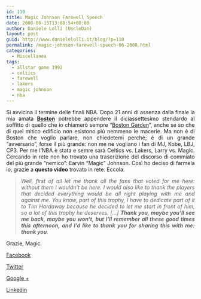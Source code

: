 ```yaml
---
id: 110
title: Magic Johnson Farewell Speech
date: 2008-06-15T13:08:54+00:00
author: Daniele Lolli (UncleDan)
layout: post
guid: http://www.danielelolli.it/blog/?p=110
permalink: /magic-johnson-farewell-speech-06-2008.html
categories:
  - Miscellanea
tags:
  - allstar game 1992
  - celtics
  - farewell
  - lakers
  - magic johnson
  - nba
---
```

<p style="text-align: justify;">
  Si avvicina il termine delle finali NBA. Dopo 21 anni di assenza dalla finale la mia amata <a title="Boston Celtics - Official Site" href="http://www.nba.com/celtics/" target="_blank"><strong>Boston</strong></a> potrebbe appendere il diciassettesimo stendardo al soffitto di quello che io chiamerò sempre &#8220;<a title="Boston Garden - Wikipedia" href="http://en.wikipedia.org/wiki/Boston_Garden" target="_blank">Boston Garden</a>&#8220;, anche se so che di quel mitico edificio non esistono più nemmeno le macerie. Ma non è di Boston che voglio parlare, non chiedetemi perchè; è di un grande &#8220;avversario&#8221;, forse il più grande: non me ne vogliano i fan di MJ, Kobe, LBJ, CP3. Per me l&#8217;NBA è stata e semre sarà Celtics vs. Lakers, Larry vs. Magic. Cercando in rete non ho trovato una trascrizione del discorso di commiato del più grande &#8220;nemico&#8221;: Earvin &#8220;Magic&#8221; Johnson. Così ho deciso di farmela io, grazie a <strong>questo video</strong> trovato in rete. Eccola.
</p>

> <p style="text-align: justify;">
>   <em>Well, first of all let me thank all the fans that voted for me here: without them I wouldn&#8217;t be here. I would also like to thank the players that decided everything would be all right playing with me and against me. You know, part of this trophy, I have to dedicate part of it to Tim Hardaway because he decided to let me start in front of him, so a lot of this trophy he deserves. [&#8230;] <strong>Thank you, maybe you&#8217;ll see me back, maybe you won&#8217;t, but I&#8217;ll remember all these good times this afternoon, and I&#8217;d like to thank you for sharing this with me: thank you</strong>.</em>
> </p>

<p style="text-align: justify;">
  Grazie, Magic.
</p>

<div class="container_share">
  <a href="http://www.facebook.com/sharer.php?u=http://www.danielelolli.it/magic-johnson-farewell-speech-06-2008.html&t=Magic Johnson Farewell Speech" target="_blank" class="button_purab_share facebook"><span><i class="icon-facebook"></i></span>
  
  <p>
    Facebook
  </p></a> 
  
  <a href="http://twitter.com/share?url=http://www.danielelolli.it/magic-johnson-farewell-speech-06-2008.html&text=Magic Johnson Farewell Speech" target="_blank" class="button_purab_share twitter"><span><i class="icon-twitter"></i></span>
  
  <p>
    Twitter
  </p></a> 
  
  <a href="https://plus.google.com/share?url=http://www.danielelolli.it/magic-johnson-farewell-speech-06-2008.html" target="_blank" class="button_purab_share google-plus"><span><i class="icon-google-plus"></i></span>
  
  <p>
    Google +
  </p></a> 
  
  <a href="http://www.linkedin.com/shareArticle?mini=true&url=http://www.danielelolli.it/magic-johnson-farewell-speech-06-2008.html&title=Magic Johnson Farewell Speech" target="_blank" class="button_purab_share linkedin"><span><i class="icon-linkedin"></i></span>
  
  <p>
    Linkedin
  </p></a>
</div>